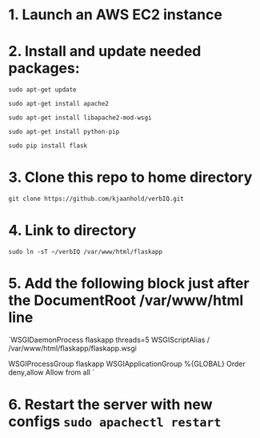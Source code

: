 # 1. Launch an AWS EC2 instance

# 2. Install and update needed packages:

  `sudo apt-get update`
  
  `sudo apt-get install apache2`
  
  `sudo apt-get install libapache2-mod-wsgi`
  
  `sudo apt-get install python-pip`
  
  `sudo pip install flask`
  
# 3. Clone this repo to home directory 
  `git clone https://github.com/kjaanhold/verbIQ.git`
  
# 4. Link to directory 
`sudo ln -sT ~/verbIQ /var/www/html/flaskapp`

# 5. Add the following block just after the DocumentRoot /var/www/html line

 `WSGIDaemonProcess flaskapp threads=5
  WSGIScriptAlias / /var/www/html/flaskapp/flaskapp.wsgi

  <Directory flaskapp>
      WSGIProcessGroup flaskapp
      WSGIApplicationGroup %{GLOBAL}
      Order deny,allow
      Allow from all
  </Directory>`
  
  # 6. Restart the server with new configs `sudo apachectl restart`
